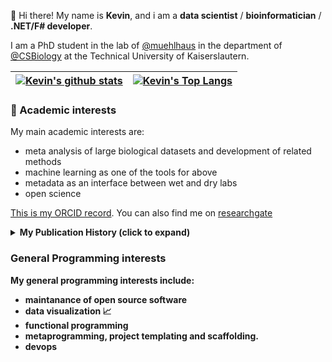 :wave: Hi there! My name is **Kevin**, and i am a **data scientist** / **bioinformatician** / **.NET/F# developer**. 

I am a PhD student in the lab of [@muehlhaus](https://github.com/muehlhaus) in the department of [@CSBiology](https://github.com/CSBiology) at the Technical University of Kaiserslautern.

|[![Kevin's github stats](https://github-readme-stats.vercel.app/api?username=kMutagene&show_icons=true&theme=synthwave&count_private=true&hide=stars)](https://github.com/anuraghazra/github-readme-stats)|[![Kevin's Top Langs](https://github-readme-stats.vercel.app/api/top-langs/?username=kMutagene&theme=synthwave&layout=compact&hide=html,plpgsql)](https://github.com/anuraghazra/github-readme-stats)|
|---|---|

### :mag_right: Academic interests

My main academic interests are:
 - meta analysis of large biological datasets and development of related methods
 - machine learning as one of the tools for above
 - metadata as an interface between wet and dry labs
 - open science

[This is my ORCID record](https://orcid.org/0000-0002-2198-5262). You can also find me on [researchgate](https://www.researchgate.net/profile/Kevin_Schneider10)

<details>
<summary>
 <b>My Publication History<b> (click to expand)
</summary>
<br>
 
| Title | Journal | Authors | Year | Repository(if applicable) |
|---|---|---|---|---|
| [iMLP, a predictor for internal matrix targeting-like sequences in mitochondrial proteins](https://doi.org/10.1515/hsz-2021-0185) | Biological Chemistry | **K Schneider**, D Zimmer, H Nielsen, J M Herrmann, T Mühlhaus | 2021 | [CSBiology/iMLP](https://github.com/CSBiology/iMLP) |
|[TMEA: A Thermodynamically Motivated Framework for Functional Characterization of Biological Responses to System Acclimation](https://doi.org/10.3390/e22091030)| Entropy | **K Schneider**, B Venn, T Mühlhaus | 2020 | [CSBiology/TMEA](https://github.com/CSBiology/TMEA) |
|[Translational Components Contribute to Acclimation Responses to High Light, Heat, and Cold in Arabidopsis](https://www.sciencedirect.com/science/article/pii/S2589004220305186)|iScience|A Garcia-Molina, T Kleine, **K Schneider**, T Mühlhaus, M Lehmann, D Leister|2020| |
|[FSharpGephiStreamer: An idiomatic bridge between F# and network visualization](https://joss.theoj.org/papers/10.21105/joss.01445.pdf)|Journal of Open Source Software|**K Schneider**, T Mühlhaus|2019|[CSBiology/FSharpGephiStreamer](https://github.com/CSBiology/FSharpGephiStreamer)|
|[Artificial intelligence understands peptide observability and assists with absolute protein quantification](https://www.frontiersin.org/articles/10.3389/fpls.2018.01559/full)|Frontiers in Plant Science|D Zimmer, **K Schneider**, F Sommer, M Schroda, T Mühlhaus|2018|[Source code in BioFSharp](https://github.com/CSBiology/BioFSharp/blob/master/src/BioFSharp.ML/DPPOP.fs)|

</details>

### General Programming interests

My **general programming interests** include:

 - maintanance of open source software
 - data visualization :chart_with_upwards_trend:
 - functional programming
 - metaprogramming, project templating and scaffolding.
 - devops
